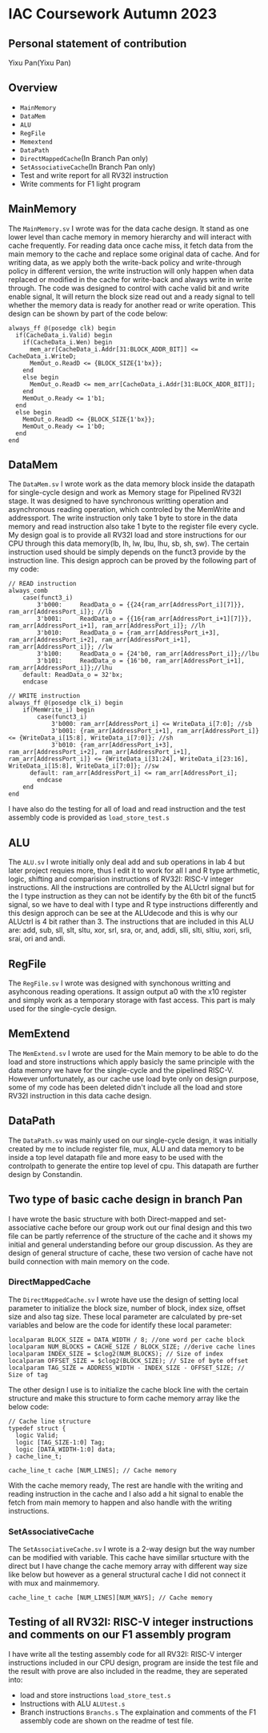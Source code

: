 # IAC Coursework Autumn 2023
## Personal statement of  contribution
Yixu Pan(Yixu Pan) 
## Overview

* `MainMemory`
* `DataMem`
* `ALU`
* `RegFile`
* `Memextend`
* `DataPath`
* `DirectMappedCache`(In Branch Pan only)
* `SetAssociativeCache`(In Branch Pan only)
* Test and write report for all RV32I instruction
* Write comments for F1 light program

## MainMemory
The `MainMemory.sv` I wrote was for the data cache design. It stand as one lower level than cache memory in memory hierarchy and will interact with cache frequently. For reading data once cache miss, it fetch data from the main memory to the cache and replace some original data of cache. And for writing data, as we apply both the write-back policy and write-through policy in different version, the write instruction will only happen when data replaced or modified in the cache for write-back and always write in write through. 
The code was designed to control with cache valid bit and write enable signal, It will return the block size read out and a ready signal to tell whether the memory data is ready for another read or write operation. This design can be shown by part of the code below:
```
always_ff @(posedge clk) begin
  if(CacheData_i.Valid) begin
    if(CacheData_i.Wen) begin
      mem_arr[CacheData_i.Addr[31:BLOCK_ADDR_BIT]] <= CacheData_i.WriteD;
      MemOut_o.ReadD <= {BLOCK_SIZE{1'bx}};
    end
    else begin
      MemOut_o.ReadD <= mem_arr[CacheData_i.Addr[31:BLOCK_ADDR_BIT]];
    end
    MemOut_o.Ready <= 1'b1;
  end
  else begin
    MemOut_o.ReadD <= {BLOCK_SIZE{1'bx}};
    MemOut_o.Ready <= 1'b0;
  end
end
```

## DataMem
The `DataMem.sv` I wrote work as the data memory block inside the datapath for single-cycle design and work as Memory stage for Pipelined RV32I stage. It was designed to have synchronous writting operation and asynchronous reading operation, which controled by the MemWrite and addressport. The write instruction only take 1 byte to store in the data memory and read instruction also take 1 byte to the register file every cycle.
My design goal is to provide all RV32I load and store instructions for our CPU through this data memory(lb, lh, lw, lbu, lhu, sb, sh, sw). The certain instruction used should be simply depends on the funct3 provide by the instruction line. This design approch can be proved by the following part of my code:

```
// READ instruction
always_comb
	case(funct3_i)
		3'b000:		ReadData_o = {{24{ram_arr[AddressPort_i][7]}}, ram_arr[AddressPort_i]}; //lb
		3'b001:		ReadData_o = {{16{ram_arr[AddressPort_i+1][7]}}, ram_arr[AddressPort_i+1], ram_arr[AddressPort_i]}; //lh
		3'b010:		ReadData_o = {ram_arr[AddressPort_i+3], ram_arr[AddressPort_i+2], ram_arr[AddressPort_i+1], ram_arr[AddressPort_i]}; //lw
		3'b100:		ReadData_o = {24'b0, ram_arr[AddressPort_i]};//lbu
		3'b101:		ReadData_o = {16'b0, ram_arr[AddressPort_i+1], ram_arr[AddressPort_i]};//lhu
    default: ReadData_o = 32'bx;
	endcase

// WRITE instruction
always_ff @(posedge clk_i) begin
	if(MemWrite_i) begin
		case(funct3_i)
			3'b000: ram_arr[AddressPort_i] <= WriteData_i[7:0]; //sb
			3'b001: {ram_arr[AddressPort_i+1], ram_arr[AddressPort_i]} <= {WriteData_i[15:8], WriteData_i[7:0]}; //sh
			3'b010: {ram_arr[AddressPort_i+3], ram_arr[AddressPort_i+2], ram_arr[AddressPort_i+1], ram_arr[AddressPort_i]} <= {WriteData_i[31:24], WriteData_i[23:16], WriteData_i[15:8], WriteData_i[7:0]}; //sw
      default: ram_arr[AddressPort_i] <= ram_arr[AddressPort_i];
		endcase
	end
end
```

I have also do the testing for all of load and read instruction and the test assembly code is provided as `load_store_test.s`

## ALU
The `ALU.sv` I wrote initially only deal add and sub operations in lab 4 but later project requies more, thus I edit it to work for all I and R type arthmetic, logic, shifting and comparision instructions of RV32I: RISC-V integer instructions. All the instructions are controlled by the ALUctrl signal but for the I type instruction as they can not be identify by the 6th bit of the funct5 signal, so we have to deal with I type and R type instructions differently and this design approch can be see at the ALUdecode and this is why our ALUctrl is 4 bit rather than 3.
The instructions that are included in this ALU are: add, sub, sll, slt, sltu, xor, srl, sra, or, and, addi, slli, slti, sltiu, xori, srli, srai, ori and andi.

## RegFile
The `RegFile.sv` I wrote was designed with synchonous writting and asyhconous reading operations. It assign output a0 with the x10 register and simply work as a temporary storage with fast access. This part is maly used for the single-cycle design.

## MemExtend
The `MemExtend.sv` I wrote are used for the Main memory to be able to do the load and store instructions which apply basicly the same principle with the data memory we have for the single-cycle and the pipelined RISC-V. However unfortunately, as our cache use load byte only on design purpose, some of my code has been deleted didn't include all the load and store RV32I instruction in this data cache design.

## DataPath
The `DataPath.sv` was mainly used on our single-cycle design, it was initially created by me to include register file, mux, ALU and data memory to be inside a top level datapath file and more easy to be used with the controlpath to generate the entire top level of cpu. This datapath are further design by Constandin.

## Two type of basic cache design in branch Pan
I have wrote the basic structure with both Direct-mapped and set-associative cache before our group work out our final design and this two file can be partly referrence of the structure of the cache and it shows my initial and general understanding before our group discussion. As they are design of general structure of cache, these two version of cache have not build connection with main memory on the code.

### DirectMappedCache
The `DirectMappedCache.sv` I wrote have use the design of setting local parameter to initialize the block size, number of block, index size, offset size and also tag size. These local parameter are calculated by pre-set variables and below are the code for identify these local parameter:
```
localparam BLOCK_SIZE = DATA_WIDTH / 8; //one word per cache block 
localparam NUM_BLOCKS = CACHE_SIZE / BLOCK_SIZE; //derive cache lines
localparam INDEX_SIZE = $clog2(NUM_BLOCKS); // Size of index
localparam OFFSET_SIZE = $clog2(BLOCK_SIZE); // SIze of byte offset
localparam TAG_SIZE = ADDRESS_WIDTH - INDEX_SIZE - OFFSET_SIZE; // Size of tag
```
The other design I use is to initialize the cache block line with the certain structure and make this structure to form cache memory array like the below code:
```
// Cache line structure
typedef struct {
  logic Valid;
  logic [TAG_SIZE-1:0] Tag;
  logic [DATA_WIDTH-1:0] data;
} cache_line_t;

cache_line_t cache [NUM_LINES]; // Cache memory
```
With the cache memory ready, The rest are handle with the writing and reading instruction in the cache and I also add a hit signal to enable the fetch from main memory to happen and also handle with the writing instructions.
### SetAssociativeCache
The `SetAssociativeCache.sv` I wrote is a 2-way design but the way number can be modified with variable. This cache have simillar srtucture with the direct but I have change the cache memory array with different way size like below but however as a general structural cache I did not connect it with mux and mainmemory.
```
cache_line_t cache [NUM_LINES][NUM_WAYS]; // Cache memory
```

## Testing of all RV32I: RISC-V integer instructions and comments on our F1 assembly program
I have write all the testing assembly code for all RV32I: RISC-V interger instructions included in our CPU design, program are inside the test file and the result with prove are also included in the readme, they are seperated into:
* load and store instructions `load_store_test.s`
* Instructions with ALU `ALUtest.s`
* Branch instructions `Branchs.s`
The explaination and comments of the F1 assembly code are shown on the readme of test file.
